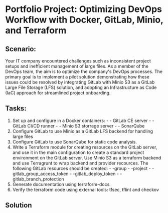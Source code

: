 # Portfolio Project: Optimizing DevOps Workflow with Docker, GitLab, Minio, and Terraform
## Scenario:
Your IT company encountered challenges such as inconsistent project setups and inefficient management of large files. As a member of the DevOps team, the aim is to optimize the company's DevOps processes. The primary goal is to implement a pilot solution demonstrating how these issues could be resolved by integrating GitLab with Minio S3 as a GitLab Large File Storage (LFS) solution, and adopting an Infrastructure as Code (IaC) approach for streamlined project onboarding. 
## Tasks:
1. Set up and configure in a Docker containers: 
		- - GitLab CE server
		- - GitLab CI/CD runner
		- - Minio S3 storrage server
		- - SonarQube
1. Configure GitLab to use Minio as a GitLab LFS backend for handling large files
1. Configure GitLab to use SonarQube for static code analysis.
1. Write a Terraform module for creating resources on the GitLab server, and use it in the main configuration to create a standard project environment on the GitLab server. Use Minio S3 as a terraform backend and use Terragrunt to wrap backend and provider recources. The following GitLab resources should be created:
		- -group
		- -project
		- -gitlab_group_access_token
		- -gitlab_deploy_token
		- -gitlab_branch_protection
1. Generate documentation using terraform-docs.
1. Verify the terraform code using external tools: tfsec, tflint and checkov
## Solution